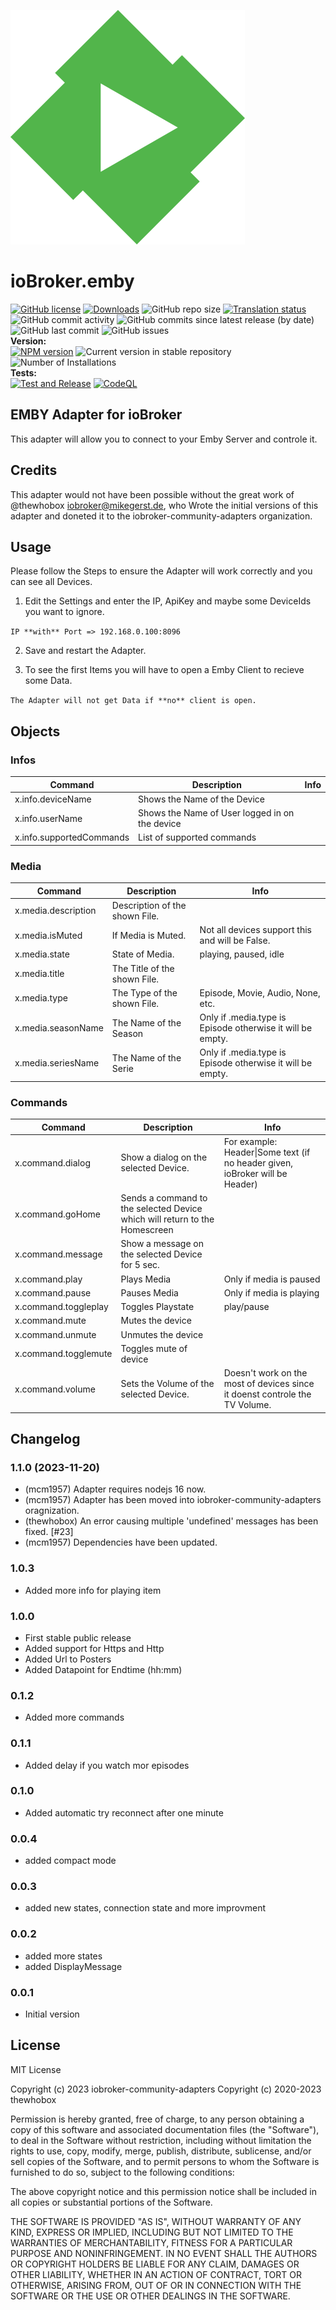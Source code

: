 ![Logo](admin/emby.png)
# ioBroker.emby

[![GitHub license](https://img.shields.io/github/license/iobroker-community-adapters/ioBroker.emby)](https://github.com/iobroker-community-adapters/ioBroker.emby/blob/master/LICENSE)
[![Downloads](https://img.shields.io/npm/dm/iobroker.emby.svg)](https://www.npmjs.com/package/iobroker.emby)
![GitHub repo size](https://img.shields.io/github/repo-size/iobroker-community-adapters/ioBroker.emby)
[![Translation status](https://weblate.iobroker.net/widgets/adapters/-/emby/svg-badge.svg)](https://weblate.iobroker.net/engage/adapters/?utm_source=widget)</br>
![GitHub commit activity](https://img.shields.io/github/commit-activity/m/iobroker-community-adapters/ioBroker.emby)
![GitHub commits since latest release (by date)](https://img.shields.io/github/commits-since/iobroker-community-adapters/ioBroker.emby/latest)
![GitHub last commit](https://img.shields.io/github/last-commit/iobroker-community-adapters/ioBroker.emby)
![GitHub issues](https://img.shields.io/github/issues/iobroker-community-adapters/ioBroker.emby)
</br>
**Version:** </br>
[![NPM version](http://img.shields.io/npm/v/iobroker.emby.svg)](https://www.npmjs.com/package/iobroker.emby)
![Current version in stable repository](https://iobroker.live/badges/emby-stable.svg)
![Number of Installations](https://iobroker.live/badges/emby-installed.svg)
</br>
**Tests:** </br>
[![Test and Release](https://github.com/iobroker-community-adapters/ioBroker.emby/actions/workflows/test-and-release.yml/badge.svg)](https://github.com/iobroker-community-adapters/ioBroker.emby/actions/workflows/test-and-release.yml)
[![CodeQL](https://github.com/iobroker-community-adapters/ioBroker.emby/actions/workflows/codeql.yml/badge.svg)](https://github.com/iobroker-community-adapters/ioBroker.emby/actions/workflows/codeql.yml)

<!--
## Sentry
**This adapter uses Sentry libraries to automatically report exceptions and code errors to the developers.**
For more details and for information how to disable the error reporting see [Sentry-Plugin Documentation](https://github.com/ioBroker/plugin-sentry#plugin-sentry)! Sentry reporting is used starting with js-controller 3.0.
-->

## EMBY Adapter for ioBroker

This adapter will allow you to connect to your Emby Server and controle it.

## Credits

This adapter would not have been possible without the great work of @thewhobox <iobroker@mikegerst.de>, who Wrote the initial versions of this adapter and doneted it to the iobroker-community-adapters organization.


## Usage

Please follow the Steps to ensure the Adapter will work correctly and you can see all Devices.

1. Edit the Settings and enter the IP, ApiKey and maybe some DeviceIds you want to ignore.

  ```IP **with** Port => 192.168.0.100:8096```
  
2. Save and restart the Adapter.

3. To see the first Items you will have to open a Emby Client to recieve some Data.
  
  ```The Adapter will not get Data if **no** client is open.```


## Objects

### Infos

| Command | Description | Info |
| ------------- | ------------- | ------------- |
| x.info.deviceName | Shows the Name of the Device |  |
| x.info.userName | Shows the Name of User logged in on the device |  |
| x.info.supportedCommands | List of supported commands |  |


### Media

| Command | Description | Info |
| ------------- | ------------- | ------------- |
| x.media.description | Description of the shown File. |  |
| x.media.isMuted | If Media is Muted. | Not all devices support this and will be False. |
| x.media.state | State of Media. | playing, paused, idle |
| x.media.title | The Title of the shown File. |  |
| x.media.type | The Type of the shown File. | Episode, Movie, Audio, None, etc. |
| x.media.seasonName | The Name of the Season  | Only if .media.type is Episode otherwise it will be empty. |
| x.media.seriesName | The Name of the Serie | Only if .media.type is Episode otherwise it will be empty. |


### Commands

| Command | Description | Info |
| ------------- | ------------- | ------------- |
| x.command.dialog | Show a dialog on the selected Device. | For example: Header\|Some text (if no header given, ioBroker will be Header) |
| x.command.goHome | Sends a command to the selected Device which will return to the Homescreen |  |
| x.command.message | Show a message on the selected Device for 5 sec. |  |
| x.command.play | Plays Media | Only if media is paused |
| x.command.pause | Pauses Media | Only if media is playing |
| x.command.toggleplay | Toggles Playstate | play/pause |
| x.command.mute | Mutes the device |  |
| x.command.unmute | Unmutes the device |  |
| x.command.togglemute | Toggles mute of device |  |
| x.command.volume | Sets the Volume of the selected Device. | Doesn't work on the most of devices since it doenst controle the TV Volume. |


## Changelog

<!--
    Placeholder for the next version (at the beginning of the line):
    ### **WORK IN PROGRESS**
-->
### 1.1.0 (2023-11-20)
-   (mcm1957) Adapter requires nodejs 16 now.
-   (mcm1957) Adapter has been moved into iobroker-community-adapters oragnization.
-   (thewhobox) An error causing multiple 'undefined' messages has been fixed. [#23]
-   (mcm1957) Dependencies have been updated.

### 1.0.3
* Added more info for playing item

### 1.0.0
* First stable public release
* Added support for Https and Http
* Added Url to Posters
* Added Datapoint for Endtime (hh:mm)

### 0.1.2
* Added more commands

### 0.1.1
* Added delay if you watch mor episodes

### 0.1.0
* Added automatic try reconnect after one minute

### 0.0.4
* added compact mode

### 0.0.3
* added new states, connection state and more improvment

### 0.0.2
* added more states
* added DisplayMessage

### 0.0.1
* Initial version

## License

MIT License

Copyright (c) 2023 iobroker-community-adapters
Copyright (c) 2020-2023 thewhobox

Permission is hereby granted, free of charge, to any person obtaining a copy
of this software and associated documentation files (the "Software"), to deal
in the Software without restriction, including without limitation the rights
to use, copy, modify, merge, publish, distribute, sublicense, and/or sell
copies of the Software, and to permit persons to whom the Software is
furnished to do so, subject to the following conditions:

The above copyright notice and this permission notice shall be included in all
copies or substantial portions of the Software.

THE SOFTWARE IS PROVIDED "AS IS", WITHOUT WARRANTY OF ANY KIND, EXPRESS OR
IMPLIED, INCLUDING BUT NOT LIMITED TO THE WARRANTIES OF MERCHANTABILITY,
FITNESS FOR A PARTICULAR PURPOSE AND NONINFRINGEMENT. IN NO EVENT SHALL THE
AUTHORS OR COPYRIGHT HOLDERS BE LIABLE FOR ANY CLAIM, DAMAGES OR OTHER
LIABILITY, WHETHER IN AN ACTION OF CONTRACT, TORT OR OTHERWISE, ARISING FROM,
OUT OF OR IN CONNECTION WITH THE SOFTWARE OR THE USE OR OTHER DEALINGS IN THE
SOFTWARE.

